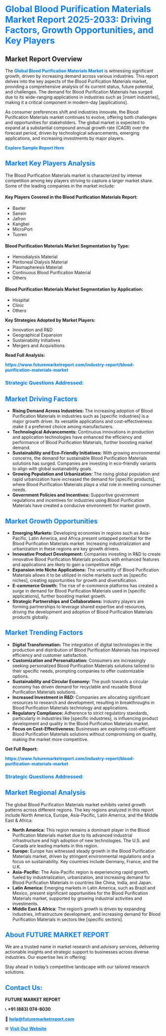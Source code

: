 <h1 style="color: #007BFF;">Global Blood Purification Materials Market Report 2025-2033: Driving Factors, Growth Opportunities, and Key Players</h1>

<section id="overview">
<h2>Market Report Overview</h2>
<p>The <a href="https://www.futuremarketreport.com/industry-report/blood-purification-materials-market" style="color: #007BFF; text-decoration: none;"><strong>Global Blood Purification Materials Market</strong></a> is witnessing significant growth, driven by increasing demand across various industries. This report delves into the key aspects of the Blood Purification Materials market, providing a comprehensive analysis of its current status, future potential, and challenges. The demand for Blood Purification Materials has surged due to its wide-ranging applications in industries such as [insert industries], making it a critical component in modern-day [applications].</p>
<p>As consumer preferences shift and industries innovate, the Blood Purification Materials market continues to evolve, offering both challenges and opportunities for stakeholders. The global market is expected to expand at a substantial compound annual growth rate (CAGR) over the forecast period, driven by technological advancements, emerging applications, and increasing investments by major players.</p>
</section>

<section id="overview">
<p><a href="https://www.futuremarketreport.com/request-sample/reportId=78297" style="color: #007BFF; text-decoration: none;"><strong>Explore Sample Report Here</strong></a></p>
</section>

<section id="key-players">
<h2 style="color: #007BFF;">Market Key Players Analysis</h2>
<p>The Blood Purification Materials market is characterized by intense competition among key players striving to capture a larger market share. Some of the leading companies in the market include:</p>
<h4>Key Players Covered in the Blood Purification Materials Report:</h4>
<ul><li>Baxter</li><li>Sansin</li><li>Jafron</li><li>Kangbei</li><li>MicroPort</li><li>Tuoren</li></ul>
<h4>Blood Purification Materials Market Segmentation by Type:</h4>
<ul><li>Hemodialysis Material</li><li>Peritoneal Dialysis Material</li><li>Plasmapheresis Material</li><li>Continuous Blood Purification Material</li><li>Others</li></ul>

<h4>Blood Purification Materials Market Segmentation by Application:</h4>
<ul><li>Hospital</li><li>Clinic</li><li>Others</li></ul>
<p><strong>Key Strategies Adopted by Market Players:</strong></p>
<ul>
<li>Innovation and R&D</li>
<li>Geographical Expansion</li>
<li>Sustainability Initiatives</li>
<li>Mergers and Acquisitions</li>
</ul>
</section>

<section>
<p><strong>Read Full Analysis: </strong></p><a href="https://www.futuremarketreport.com/industry-report/blood-purification-materials-market" style="color: #007BFF; text-decoration: none;"><strong>https://www.futuremarketreport.com/industry-report/blood-purification-materials-market</strong></a>
<h3 style="color: #007BFF;">Strategic Questions Addressed:</h3>
</section>

<section id="driving-factors">
<h2 style="color: #007BFF;">Market Driving Factors</h2>
<ul>
<li><strong>Rising Demand Across Industries:</strong> The increasing adoption of Blood Purification Materials in industries such as [specific industries] is a major growth driver. Its versatile applications and cost-effectiveness make it a preferred choice among manufacturers.</li>
<li><strong>Technological Advancements:</strong> Continuous innovations in production and application technologies have enhanced the efficiency and performance of Blood Purification Materials, further boosting market demand.</li>
<li><strong>Sustainability and Eco-Friendly Initiatives:</strong> With growing environmental concerns, the demand for sustainable Blood Purification Materials solutions has surged. Companies are investing in eco-friendly variants to align with global sustainability goals.</li>
<li><strong>Growing Population and Urbanization:</strong> The rising global population and rapid urbanization have increased the demand for [specific products], where Blood Purification Materials plays a vital role in meeting consumer needs.</li>
<li><strong>Government Policies and Incentives:</strong> Supportive government regulations and incentives for industries using Blood Purification Materials have created a conducive environment for market growth.</li>
</ul>
</section>

<section id="growth-opportunities">
<h2 style="color: #007BFF;">Market Growth Opportunities</h2>
<ul>
<li><strong>Emerging Markets:</strong> Developing economies in regions such as Asia-Pacific, Latin America, and Africa present untapped potential for the Blood Purification Materials market. Increasing industrialization and urbanization in these regions are key growth drivers.</li>
<li><strong>Innovative Product Development:</strong> Companies investing in R&D to create innovative Blood Purification Materials products with enhanced features and applications are likely to gain a competitive edge.</li>
<li><strong>Expansion into Niche Applications:</strong> The versatility of Blood Purification Materials allows it to be utilized in niche markets such as [specific niches], creating opportunities for growth and diversification.</li>
<li><strong>E-commerce Growth:</strong> The rise of e-commerce platforms has created a surge in demand for Blood Purification Materials used in [specific applications], further boosting market growth.</li>
<li><strong>Strategic Partnerships and Collaborations:</strong> Industry players are forming partnerships to leverage shared expertise and resources, driving the development and adoption of Blood Purification Materials products globally.</li>
</ul>
</section>

<section id="trending-factors">
<h2 style="color: #007BFF;">Market Trending Factors</h2>
<ul>
<li><strong>Digital Transformation:</strong> The integration of digital technologies in the production and distribution of Blood Purification Materials has improved efficiency and customer satisfaction.</li>
<li><strong>Customization and Personalization:</strong> Consumers are increasingly seeking personalized Blood Purification Materials solutions tailored to their specific needs, prompting companies to offer customizable options.</li>
<li><strong>Sustainability and Circular Economy:</strong> The push towards a circular economy has driven demand for recyclable and reusable Blood Purification Materials solutions.</li>
<li><strong>Increased Investment in R&D:</strong> Companies are allocating significant resources to research and development, resulting in breakthroughs in Blood Purification Materials technology and applications.</li>
<li><strong>Regulatory Compliance:</strong> Adherence to strict regulatory standards, particularly in industries like [specific industries], is influencing product development and quality in the Blood Purification Materials market.</li>
<li><strong>Focus on Cost-Effectiveness:</strong> Businesses are exploring cost-efficient Blood Purification Materials solutions without compromising on quality, making the market more competitive.</li>
</ul>
</section>

<section>
<p><strong>Get Full Report: </strong></p><a href="https://www.futuremarketreport.com/industry-report/blood-purification-materials-market" style="color: #007BFF; text-decoration: none;"><strong>https://www.futuremarketreport.com/industry-report/blood-purification-materials-market</strong></a>
<h3 style="color: #007BFF;">Strategic Questions Addressed:</h3>
</section>


<section id="regional-analysis">
<h2 style="color: #007BFF;">Market Regional Analysis</h2>
<p>The global Blood Purification Materials market exhibits varied growth patterns across different regions. The key regions analyzed in this report include North America, Europe, Asia-Pacific, Latin America, and the Middle East & Africa:</p>
<ul>
<li><strong>North America:</strong> This region remains a dominant player in the Blood Purification Materials market due to its advanced industrial infrastructure and high adoption of new technologies. The U.S. and Canada are leading markets in this region.</li>
<li><strong>Europe:</strong> Europe has witnessed steady growth in the Blood Purification Materials market, driven by stringent environmental regulations and a focus on sustainability. Key countries include Germany, France, and the U.K.</li>
<li><strong>Asia-Pacific:</strong> The Asia-Pacific region is experiencing rapid growth, fueled by industrialization, urbanization, and increasing demand for Blood Purification Materials in countries like China, India, and Japan.</li>
<li><strong>Latin America:</strong> Emerging markets in Latin America, such as Brazil and Mexico, present significant opportunities for the Blood Purification Materials market, supported by growing industrial activities and investments.</li>
<li><strong>Middle East & Africa:</strong> The region’s growth is driven by expanding industries, infrastructure development, and increasing demand for Blood Purification Materials in sectors like [specific sectors].</li>
</ul>
</section>

<footer>
<h2 style="color: #007BFF;">About FUTURE MARKET REPORT</h2>
<p>We are a trusted name in market research and advisory services, delivering actionable insights and strategic support to businesses across diverse industries. Our expertise lies in offering:</p>

<p>Stay ahead in today’s competitive landscape with our tailored research solutions.</p>

<h2 style="color: #007BFF;">Contact Us:</h2>
<p><strong>FUTURE MARKET REPORT</strong></p>
<p>📞 <strong>+91 (883) 074-8030</strong></p>
<p>📧 <strong><a href="mailto:help@futuremarketreport.com" style="color: #007BFF;">help@futuremarketreport.com</a></strong></p>
<p>🌐 <strong><a href="https://www.futuremarketreport.com/" style="color: #007BFF;">Visit Our Website</a></strong></p>
</footer>